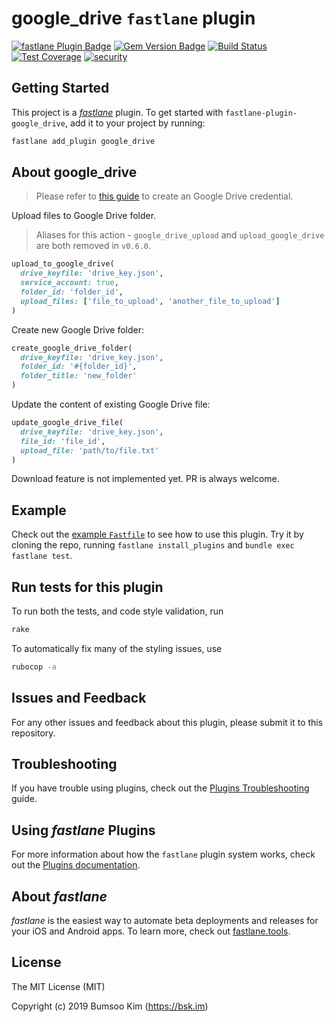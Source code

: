 # google_drive `fastlane` plugin

[![fastlane Plugin Badge](https://rawcdn.githack.com/fastlane/fastlane/master/fastlane/assets/plugin-badge.svg)](https://rubygems.org/gems/fastlane-plugin-google_drive)
[![Gem Version Badge](https://badge.fury.io/rb/fastlane-plugin-google_drive.svg)](https://badge.fury.io/rb/fastlane-plugin-google_drive)
[![Build Status](https://travis-ci.com/bskim45/fastlane-plugin-google_drive.svg?branch=master)](https://travis-ci.com/bskim45/fastlane-plugin-google_drive)
[![Test Coverage](https://api.codeclimate.com/v1/badges/681ab1f5c19ca029dff4/test_coverage)](https://codeclimate.com/github/bskim45/fastlane-plugin-google_drive/test_coverage)
[![security](https://hakiri.io/github/bskim45/fastlane-plugin-google_drive/master.svg)](https://hakiri.io/github/bskim45/fastlane-plugin-google_drive/master)

## Getting Started

This project is a [_fastlane_](https://github.com/fastlane/fastlane) plugin. To get started with `fastlane-plugin-google_drive`, add it to your project by running:

```bash
fastlane add_plugin google_drive
```

## About google_drive

> Please refer to [this guide](https://github.com/gimite/google-drive-ruby/blob/master/doc/authorization.md) to create an Google Drive credential.

Upload files to Google Drive folder.
> Aliases for this action - `google_drive_upload` and `upload_google_drive` are both removed in `v0.6.0`.

```ruby
upload_to_google_drive(
  drive_keyfile: 'drive_key.json',
  service_account: true,
  folder_id: 'folder_id',
  upload_files: ['file_to_upload', 'another_file_to_upload']
)
```

Create new Google Drive folder:

```ruby
create_google_drive_folder(
  drive_keyfile: 'drive_key.json',
  folder_id: '#{folder_id}',
  folder_title: 'new_folder'
)
```

Update the content of existing Google Drive file:

```ruby
update_google_drive_file(
  drive_keyfile: 'drive_key.json',
  file_id: 'file_id',
  upload_file: 'path/to/file.txt'
)
```

Download feature is not implemented yet. PR is always welcome.

## Example

Check out the [example `Fastfile`](fastlane/Fastfile) to see how to use this plugin. Try it by cloning the repo, running `fastlane install_plugins` and `bundle exec fastlane test`.

## Run tests for this plugin

To run both the tests, and code style validation, run

```bash
rake
```

To automatically fix many of the styling issues, use

```bash
rubocop -a
```

## Issues and Feedback

For any other issues and feedback about this plugin, please submit it to this repository.

## Troubleshooting

If you have trouble using plugins, check out the [Plugins Troubleshooting](https://docs.fastlane.tools/plugins/plugins-troubleshooting/) guide.

## Using _fastlane_ Plugins

For more information about how the `fastlane` plugin system works, check out the [Plugins documentation](https://docs.fastlane.tools/plugins/create-plugin/).

## About _fastlane_

_fastlane_ is the easiest way to automate beta deployments and releases for your iOS and Android apps. To learn more, check out [fastlane.tools](https://fastlane.tools).

## License

The MIT License (MIT)

Copyright (c) 2019 Bumsoo Kim (<https://bsk.im>)
